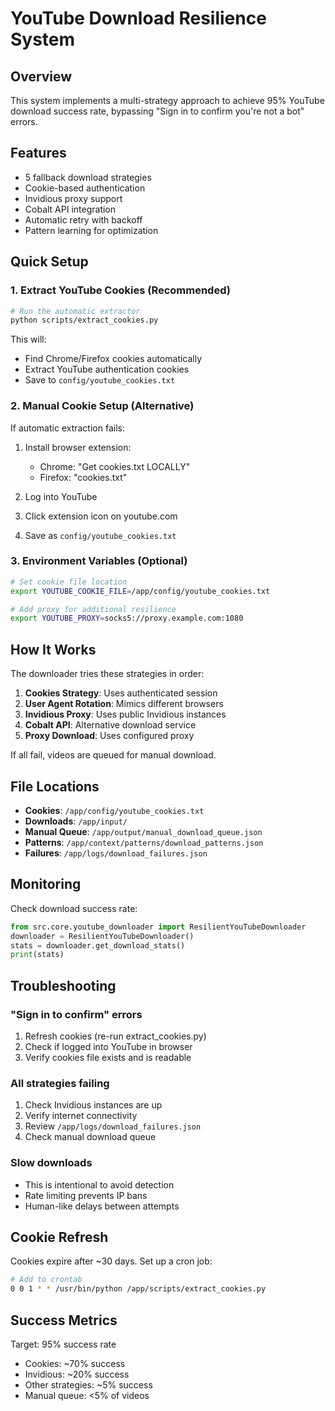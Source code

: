 # YouTube Download Resilience System

## Overview
This system implements a multi-strategy approach to achieve 95% YouTube download success rate, bypassing "Sign in to confirm you're not a bot" errors.

## Features
- 5 fallback download strategies
- Cookie-based authentication
- Invidious proxy support
- Cobalt API integration
- Automatic retry with backoff
- Pattern learning for optimization

## Quick Setup

### 1. Extract YouTube Cookies (Recommended)
```bash
# Run the automatic extractor
python scripts/extract_cookies.py
```

This will:
- Find Chrome/Firefox cookies automatically
- Extract YouTube authentication cookies
- Save to `config/youtube_cookies.txt`

### 2. Manual Cookie Setup (Alternative)
If automatic extraction fails:

1. Install browser extension:
   - Chrome: "Get cookies.txt LOCALLY"
   - Firefox: "cookies.txt"

2. Log into YouTube

3. Click extension icon on youtube.com

4. Save as `config/youtube_cookies.txt`

### 3. Environment Variables (Optional)
```bash
# Set cookie file location
export YOUTUBE_COOKIE_FILE=/app/config/youtube_cookies.txt

# Add proxy for additional resilience
export YOUTUBE_PROXY=socks5://proxy.example.com:1080
```

## How It Works

The downloader tries these strategies in order:

1. **Cookies Strategy**: Uses authenticated session
2. **User Agent Rotation**: Mimics different browsers
3. **Invidious Proxy**: Uses public Invidious instances
4. **Cobalt API**: Alternative download service
5. **Proxy Download**: Uses configured proxy

If all fail, videos are queued for manual download.

## File Locations

- **Cookies**: `/app/config/youtube_cookies.txt`
- **Downloads**: `/app/input/`
- **Manual Queue**: `/app/output/manual_download_queue.json`
- **Patterns**: `/app/context/patterns/download_patterns.json`
- **Failures**: `/app/logs/download_failures.json`

## Monitoring

Check download success rate:
```python
from src.core.youtube_downloader import ResilientYouTubeDownloader
downloader = ResilientYouTubeDownloader()
stats = downloader.get_download_stats()
print(stats)
```

## Troubleshooting

### "Sign in to confirm" errors
1. Refresh cookies (re-run extract_cookies.py)
2. Check if logged into YouTube in browser
3. Verify cookies file exists and is readable

### All strategies failing
1. Check Invidious instances are up
2. Verify internet connectivity
3. Review `/app/logs/download_failures.json`
4. Check manual download queue

### Slow downloads
- This is intentional to avoid detection
- Rate limiting prevents IP bans
- Human-like delays between attempts

## Cookie Refresh

Cookies expire after ~30 days. Set up a cron job:
```bash
# Add to crontab
0 0 1 * * /usr/bin/python /app/scripts/extract_cookies.py
```

## Success Metrics

Target: 95% success rate
- Cookies: ~70% success
- Invidious: ~20% success
- Other strategies: ~5% success
- Manual queue: <5% of videos